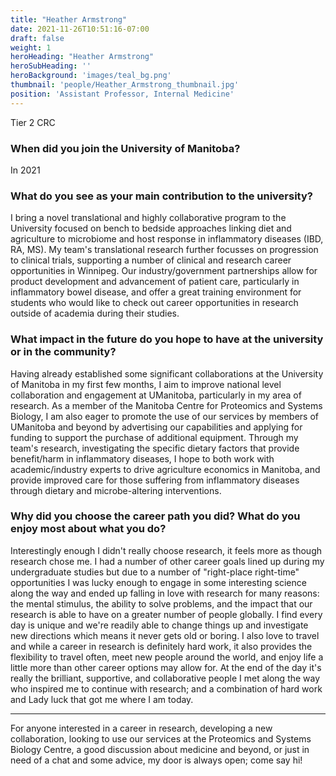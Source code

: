 ```yaml
---
title: "Heather Armstrong"
date: 2021-11-26T10:51:16-07:00
draft: false
weight: 1
heroHeading: "Heather Armstrong"
heroSubHeading: ''
heroBackground: 'images/teal_bg.png'
thumbnail: 'people/Heather_Armstrong_thumbnail.jpg'
position: 'Assistant Professor, Internal Medicine'
---
```


Tier 2 CRC

### When did you join the University of Manitoba?

In 2021

### What do you see as your main contribution to the university?

I bring a novel translational and highly collaborative program to the University focused on bench to bedside approaches linking diet and agriculture to microbiome and host response in inflammatory diseases (IBD, RA, MS). My team's translational research further focusses on progression to clinical trials, supporting a number of clinical and research career opportunities in Winnipeg. Our industry/government partnerships allow for product development and advancement of patient care, particularly in inflammatory bowel disease, and offer a great training environment for students who would like to check out career opportunities in research outside of academia during their studies. 

### What impact in the future do you hope to have at the university or in the community?

Having already established some significant collaborations at the University of Manitoba in my first few months, I aim to improve national level collaboration and engagement at UManitoba, particularly in my area of research. 
As a member of the Manitoba Centre for Proteomics and Systems Biology, I am also eager to promote the use of our services by members of UManitoba and beyond by advertising our capabilities and applying for funding to support the purchase of additional equipment. 
Through my team's research, investigating the specific dietary factors that provide benefit/harm in inflammatory diseases, I hope to both work with academic/industry experts to drive agriculture economics in Manitoba, and provide improved care for those suffering from inflammatory diseases through dietary and microbe-altering interventions. 

### Why did you choose the career path you did? What do you enjoy most about what you do?

Interestingly enough I didn't really choose research, it feels more as though research chose me. I had a number of other career goals lined up during my undergraduate studies but due to a number of "right-place right-time" opportunities I was lucky enough to engage in some interesting science along the way and ended up falling in love with research for many reasons: the mental stimulus, the ability to solve problems, and the impact that our research is able to have on a greater number of people globally. I find every day is unique and we're readily able to change things up and investigate new directions which means it never gets old or boring. I also love to travel and while a career in research is definitely hard work, it also provides the flexibility to travel often, meet new people around the world, and enjoy life a little more than other career options may allow for. 
At the end of the day it's really the brilliant, supportive, and collaborative people I met along the way who inspired me to continue with research; and a combination of hard work and Lady luck that got me where I am today. 

---

For anyone interested in a career in research, developing a new collaboration, looking to use our services at the Proteomics and Systems Biology Centre, a good discussion about medicine and beyond, or just in need of a chat and some advice, my door is always open; come say hi!

